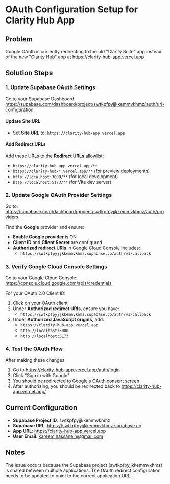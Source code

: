 # OAuth Configuration Setup for Clarity Hub App

## Problem
Google OAuth is currently redirecting to the old "Clarity Suite" app instead of the new "Clarity Hub" app at https://clarity-hub-app.vercel.app

## Solution Steps

### 1. Update Supabase OAuth Settings

Go to your Supabase Dashboard:
https://supabase.com/dashboard/project/swtkpfpyjjkkemmvkhmz/auth/url-configuration

#### Update Site URL
- Set **Site URL** to: `https://clarity-hub-app.vercel.app`

#### Add Redirect URLs
Add these URLs to the **Redirect URLs** allowlist:
- `https://clarity-hub-app.vercel.app/**`
- `https://clarity-hub-*.vercel.app/**` (for preview deployments)
- `http://localhost:3000/**` (for local development)
- `http://localhost:5173/**` (for Vite dev server)

### 2. Update Google OAuth Provider Settings

Go to: https://supabase.com/dashboard/project/swtkpfpyjjkkemmvkhmz/auth/providers

Find the **Google** provider and ensure:
- **Enable Google provider** is ON
- **Client ID** and **Client Secret** are configured
- **Authorized redirect URIs** in Google Cloud Console includes:
  - `https://swtkpfpyjjkkemmvkhmz.supabase.co/auth/v1/callback`

### 3. Verify Google Cloud Console Settings

Go to your Google Cloud Console:
https://console.cloud.google.com/apis/credentials

For your OAuth 2.0 Client ID:
1. Click on your OAuth client
2. Under **Authorized redirect URIs**, ensure you have:
   - `https://swtkpfpyjjkkemmvkhmz.supabase.co/auth/v1/callback`
3. Under **Authorized JavaScript origins**, add:
   - `https://clarity-hub-app.vercel.app`
   - `http://localhost:3000`
   - `http://localhost:5173`

### 4. Test the OAuth Flow

After making these changes:
1. Go to https://clarity-hub-app.vercel.app/auth/login
2. Click "Sign in with Google"
3. You should be redirected to Google's OAuth consent screen
4. After authorizing, you should be redirected back to https://clarity-hub-app.vercel.app/

## Current Configuration

- **Supabase Project ID**: swtkpfpyjjkkemmvkhmz
- **Supabase URL**: https://swtkpfpyjjkkemmvkhmz.supabase.co
- **App URL**: https://clarity-hub-app.vercel.app
- **User Email**: kareem.hassanein@gmail.com

## Notes

The issue occurs because the Supabase project (swtkpfpyjjkkemmvkhmz) is shared between multiple applications. The OAuth redirect configuration needs to be updated to point to the correct application URL.